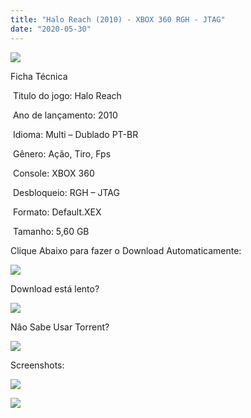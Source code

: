 ```yaml
---
title: "Halo Reach (2010) - XBOX 360 RGH - JTAG"
date: "2020-05-30"
---
```


![](https://1.bp.blogspot.com/-kqpdCUwjht0/XtJfbrd6RAI/AAAAAAAAH8U/iAUSB2CoGqUg1zYwH7huTeK-Ezyql3hOwCK4BGAsYHg/Screenshot_1.png)

Ficha Técnica

 Titulo do jogo: Halo Reach

 Ano de lançamento: 2010

 Idioma: Multi – Dublado PT-BR

 Gênero: Ação, Tiro, Fps

 Console: XBOX 360

 Desbloqueio: RGH – JTAG

 Formato: Default.XEX

 Tamanho: 5,60 GB

Clique Abaixo para fazer o Download Automaticamente:

[![](https://1.bp.blogspot.com/-eNerQjlxWXg/Xsyoy1YwxPI/AAAAAAAAG8o/qs-0XGNQDR4jSn0uGinE3EzKZZ6GoZnEACPcBGAYYCw/s1600/LINK1.png)](https://zee.gl/D8qKj)

Download está lento? 

[![](https://1.bp.blogspot.com/-QBDuGFKyRJI/XsypYtiebuI/AAAAAAAAG8w/2RjkhEnbyOwqZwiSxt3jP8uux5MWubGIACLcBGAsYHQ/s1600/LINK3.png)](https://ultragames-torrents.blogspot.com/2020/05/como-acelerar-torrents.html)

Não Sabe Usar Torrent?

[![](https://1.bp.blogspot.com/-z801RGeeaF0/XsypYEdLUrI/AAAAAAAAG8s/Mg8nVcYZpQox_qkNZQ6YLcR9F0FWCX6FwCPcBGAYYCw/s1600/LINK2.png)](https://ultragames-torrents.blogspot.com/2020/04/como-baixar-jogos-com-o-utorrent.html)

Screenshots:

[![](https://1.bp.blogspot.com/-_9dpB7i1KrY/XtJfbEKvuhI/AAAAAAAAH8Q/icDHhv4J7DMRZvHR_xCrQcl_Ooi242JNQCK4BGAsYHg/w400-h225/maxresdefault.jpg)](https://1.bp.blogspot.com/-_9dpB7i1KrY/XtJfbEKvuhI/AAAAAAAAH8Q/icDHhv4J7DMRZvHR_xCrQcl_Ooi242JNQCK4BGAsYHg/maxresdefault.jpg)

![](https://1.bp.blogspot.com/-xI6viIHjIKY/XtJfauD5rxI/AAAAAAAAH8M/GCSKgFNsdkkTw5716ZdyOcS-5__squBGwCK4BGAsYHg/w400-h225/halomccfirefight.jpg)
